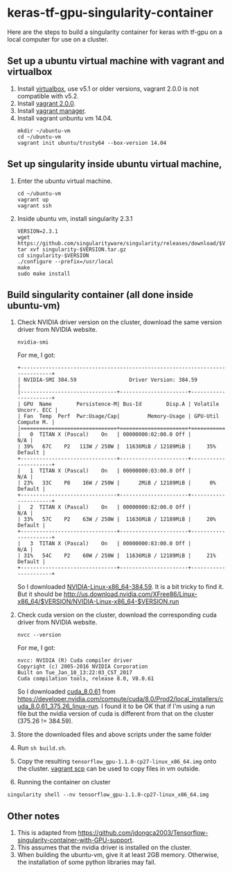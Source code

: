 # keras-tf-gpu-singularity-container
Here are the steps to build a singularity container for keras with tf-gpu on a local computer for use on a cluster. 

## Set up a ubuntu virtual machine with vagrant and virtualbox
1. Install [virtualbox](https://www.virtualbox.org/wiki/Download_Old_Builds), use v5.1 or older versions, vagrant 2.0.0 is not compatible with v5.2.
2. Install [vagrant 2.0.0](https://www.vagrantup.com/downloads.html).
3. Install [vagrant manager](http://vagrantmanager.com/downloads/).
4. Install vagrant unbuntu vm 14.04. 
   ```
   mkdir ~/ubuntu-vm
   cd ~/ubuntu-vm
   vagrant init ubuntu/trusty64 --box-version 14.04
   ```

## Set up singularity inside ubuntu virtual machine,
1. Enter the ubuntu virtual machine.
    ```
    cd ~/ubuntu-vm
    vagrant up
    vagrant ssh
    ```
2. Inside ubuntu vm, install singularity 2.3.1
    ```
    VERSION=2.3.1
    wget https://github.com/singularityware/singularity/releases/download/$VERSION/singularity-$VERSION.tar.gz
    tar xvf singularity-$VERSION.tar.gz
    cd singularity-$VERSION
    ./configure --prefix=/usr/local
    make
    sudo make install
    ```

## Build singularity container (all done inside ubuntu-vm)
1. Check NVIDIA driver version on the cluster, download the same version driver from NVIDIA website.
    ```
    nvidia-smi
    ```
    For me, I got:
    ```
    +-----------------------------------------------------------------------------+
    | NVIDIA-SMI 384.59                 Driver Version: 384.59                    |
    |-------------------------------+----------------------+----------------------+
    | GPU  Name        Persistence-M| Bus-Id        Disp.A | Volatile Uncorr. ECC |
    | Fan  Temp  Perf  Pwr:Usage/Cap|         Memory-Usage | GPU-Util  Compute M. |
    |===============================+======================+======================|
    |   0  TITAN X (Pascal)    On   | 00000000:02:00.0 Off |                  N/A |
    | 39%   67C    P2   113W / 250W |  11636MiB / 12189MiB |     35%      Default |
    +-------------------------------+----------------------+----------------------+
    |   1  TITAN X (Pascal)    On   | 00000000:03:00.0 Off |                  N/A |
    | 23%   33C    P8    16W / 250W |      2MiB / 12189MiB |      0%      Default |
    +-------------------------------+----------------------+----------------------+
    |   2  TITAN X (Pascal)    On   | 00000000:82:00.0 Off |                  N/A |
    | 33%   57C    P2    63W / 250W |  11636MiB / 12189MiB |     20%      Default |
    +-------------------------------+----------------------+----------------------+
    |   3  TITAN X (Pascal)    On   | 00000000:83:00.0 Off |                  N/A |
    | 31%   54C    P2    60W / 250W |  11636MiB / 12189MiB |     21%      Default |
    +-------------------------------+----------------------+----------------------+
    ```
    So I downloaded [NVIDIA-Linux-x86_64-384.59](http://us.download.nvidia.com/XFree86/Linux-x86_64/384.59/NVIDIA-Linux-x86_64-384.59.run). It is a bit tricky to find it.\
    But it should be http://us.download.nvidia.com/XFree86/Linux-x86_64/$VERSION/NVIDIA-Linux-x86_64-$VERSION.run

2. Check cuda version on the cluster, download the corresponding cuda driver from NVIDIA website.
    ```
    nvcc --version
    ```
    For me, I got:
    ```
    nvcc: NVIDIA (R) Cuda compiler driver
    Copyright (c) 2005-2016 NVIDIA Corporation
    Built on Tue_Jan_10_13:22:03_CST_2017
    Cuda compilation tools, release 8.0, V8.0.61
    ```
    So I downloaded [cuda_8.0.61](https://developer.nvidia.com/compute/cuda/8.0/Prod2/local_installers/cuda_8.0.61_375.26_linux-run) from https://developer.nvidia.com/compute/cuda/8.0/Prod2/local_installers/cuda_8.0.61_375.26_linux-run.
    I found it to be OK that if I'm using a run file but the nvidia version of cuda is different from that on the cluster (375.26 != 384.59).

3. Store the downloaded files and above scripts under the same folder
4. Run `sh build.sh`.
5. Copy the resulting `tensorflow_gpu-1.1.0-cp27-linux_x86_64.img` onto the cluster. 
    [vagrant scp](https://github.com/invernizzi/vagrant-scp) can be used to copy files in vm outside. 
6. Running the container on cluster
```
singularity shell --nv tensorflow_gpu-1.1.0-cp27-linux_x86_64.img
```
    
## Other notes
1. This is adapted from https://github.com/jdongca2003/Tensorflow-singularity-container-with-GPU-support.
2. This assumes that the nvidia driver is installed on the cluster.
3. When building the ubuntu-vm, give it at least 2GB memory. Otherwise, the installation of some python libraries may fail.
